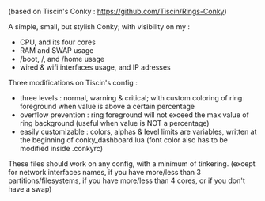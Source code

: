 (based on Tiscin's Conky : https://github.com/Tiscin/Rings-Conky)

A simple, small, but stylish Conky; with visibility on my :
- CPU, and its four cores
- RAM and SWAP usage
- /boot, /, and /home usage
- wired & wifi interfaces usage, and IP adresses

Three modifications on Tiscin's config :
- three levels : normal, warning & critical; with custom coloring of ring foreground when value is above a certain percentage
- overflow prevention : ring foreground will not exceed the max value of ring background (useful when value is NOT a percentage)
- easily customizable : colors, alphas & level limits are variables, written at the beginning of conky_dashboard.lua
  (font color also has to be modified inside .conkyrc)

These files should work on any config, with a minimum of tinkering.
(except for network interfaces names,
        if you have more/less than 3 partitions/filesystems,
        if you have more/less than 4 cores,
     or if you don't have a swap)
